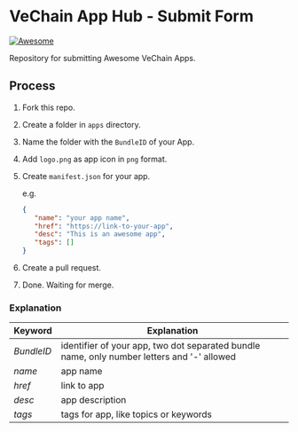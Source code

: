 # VeChain App Hub - Submit Form

[![Awesome](https://cdn.rawgit.com/sindresorhus/awesome/d7305f38d29fed78fa85652e3a63e154dd8e8829/media/badge.svg)](https://github.com/vechain)

Repository for submitting Awesome VeChain Apps.  

## Process

1. Fork this repo.
2. Create a folder in `apps` directory.
3. Name the folder with the `BundleID` of your App.
4. Add `logo.png` as app icon in `png` format.
5. Create `manifest.json` for your app.

    e.g.

     ```json
    {
        "name": "your app name",
        "href": "https://link-to-your-app",
        "desc": "This is an awesome app",
        "tags": []
    }
    ```
6. Create a pull request.
7. Done. Waiting for merge. 

### Explanation

|Keyword|Explanation|
|-|-|
| *BundleID* | identifier of your app, two dot separated bundle name, only number letters and '-' allowed|
| *name* | app name |
| *href* | link to app |
| *desc* | app description |
| *tags* | tags for app, like topics or keywords |
